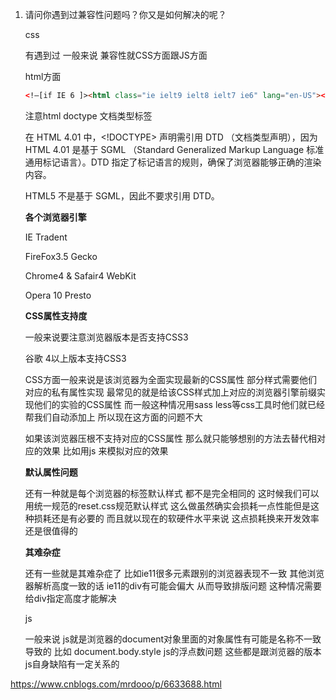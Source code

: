1. 请问你遇到过兼容性问题吗？你又是如何解决的呢？

   css

   有遇到过 一般来说 兼容性就CSS方面跟JS方面

    html方面

   ```html
   <!—[if IE 6 ]><html class="ie ielt9 ielt8 ielt7 ie6" lang="en-US"><![endif]—>
   ```

    注意html doctype 文档类型标签 

   在 HTML 4.01 中，<!DOCTYPE> 声明需引用 DTD （文档类型声明），因为 HTML 4.01 是基于 SGML （Standard Generalized Markup Language 标准通用标记语言）。DTD 指定了标记语言的规则，确保了浏览器能够正确的渲染内容。

   HTML5 不是基于 SGML，因此不要求引用 DTD。

   **各个浏览器引擎**

   IE Tradent

   FireFox3.5  Gecko

   Chrome4 & Safair4 WebKit

   Opera 10 Presto

   **CSS属性支持度**

   一般来说要注意浏览器版本是否支持CSS3 

   谷歌 4以上版本支持CSS3

   CSS方面一般来说是该浏览器为全面实现最新的CSS属性  部分样式需要他们对应的私有属性实现 最常见的就是给该CSS样式加上对应的浏览器引擎前缀实现他们的实验的CSS属性 而一般这种情况用sass less等css工具时他们就已经帮我们自动添加上 所以现在这方面的问题不大 

   如果该浏览器压根不支持对应的CSS属性 那么就只能够想别的方法去替代相对应的效果 比如用js 来模拟对应的效果

   **默认属性问题**

   还有一种就是每个浏览器的标签默认样式 都不是完全相同的 这时候我们可以用统一规范的reset.css规范默认样式 这么做虽然确实会损耗一点性能但是这种损耗还是有必要的 而且就以现在的软硬件水平来说 这点损耗换来开发效率还是很值得的

   **其难杂症**

   还有一些就是其难杂症了 比如ie11很多元素跟别的浏览器表现不一致 其他浏览器解析高度一致的话 ie11的div有可能会偏大 从而导致排版问题 这种情况需要给div指定高度才能解决

   js

   一般来说 js就是浏览器的document对象里面的对象属性有可能是名称不一致导致的 比如 document.body.style js的浮点数问题  这些都是跟浏览器的版本 js自身缺陷有一定关系的 

https://www.cnblogs.com/mrdooo/p/6633688.html